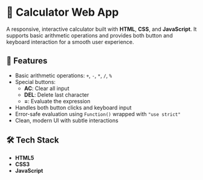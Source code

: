 # 🧮 Calculator Web App

A responsive, interactive calculator built with **HTML**, **CSS**, and **JavaScript**. It supports basic arithmetic operations and provides both button and keyboard interaction for a smooth user experience.

## 🚀 Features

- Basic arithmetic operations: `+`, `-`, `*`, `/`, `%`
- Special buttons:
  - **AC**: Clear all input
  - **DEL**: Delete last character
  - **=**: Evaluate the expression
- Handles both button clicks and keyboard input
- Error-safe evaluation using `Function()` wrapped with `"use strict"`
- Clean, modern UI with subtle interactions

## 🛠️ Tech Stack

- **HTML5**
- **CSS3**
- **JavaScript**
